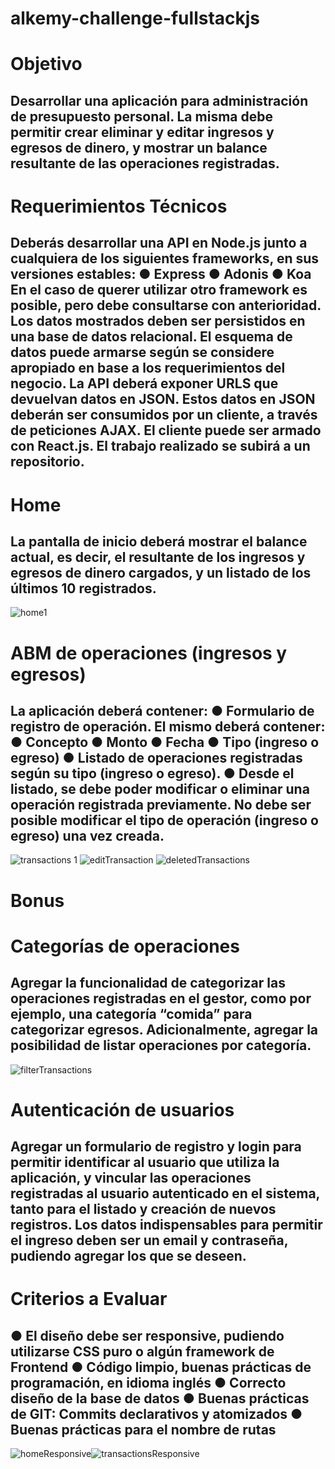 # alkemy-challenge-fullstackjs
<h1> Objetivo </h1>

<h2>
Desarrollar una aplicación para administración de presupuesto personal. La misma debe
permitir crear eliminar y editar ingresos y egresos de dinero, y mostrar un balance resultante de las
operaciones registradas.
</h2>


<h1>
Requerimientos Técnicos
</h1>
<h2>
Deberás desarrollar una API en Node.js junto a cualquiera de los siguientes frameworks,
en sus versiones estables:
● Express
● Adonis
● Koa
En el caso de querer utilizar otro framework es posible, pero debe consultarse con
anterioridad.
Los datos mostrados deben ser persistidos en una base de datos relacional. El esquema de
datos puede armarse según se considere apropiado en base a los requerimientos del
negocio. La API deberá exponer URLS que devuelvan datos en JSON.
Estos datos en JSON deberán ser consumidos por un cliente, a través de peticiones AJAX.
El cliente puede ser armado con React.js.
El trabajo realizado se subirá a un repositorio.
</h2>


<h1>
Home
</h1>
<h2>
La pantalla de inicio deberá mostrar el balance actual, es decir, el resultante de los
ingresos y egresos de dinero cargados, y un listado de los últimos 10 registrados.
</h2>

![home1](https://user-images.githubusercontent.com/70545509/180583375-de02225a-1b71-4c93-b166-8b5c14385407.png)

<h1>
ABM de operaciones (ingresos y egresos)
</h1>
<h2>
La aplicación deberá contener:
● Formulario de registro de operación. El mismo deberá contener:
● Concepto
● Monto
● Fecha
● Tipo (ingreso o egreso)
● Listado de operaciones registradas según su tipo (ingreso o egreso).
● Desde el listado, se debe poder modificar o eliminar una operación registrada
previamente. No debe ser posible modificar el tipo de operación (ingreso o
egreso) una vez creada.
</h2>

![transactions 1](https://user-images.githubusercontent.com/70545509/180583378-e61a2288-dc27-45bb-a43c-a9efb5984206.png)
![editTransaction](https://user-images.githubusercontent.com/70545509/180583997-bdfc19f7-1707-4446-bff0-f9b2e076598d.png)
![deletedTransactions](https://user-images.githubusercontent.com/70545509/180584601-50b26f87-893a-4cec-a25e-ad34dd076956.png)




<h1>
Bonus
</h1>
<h1>
Categorías de operaciones
</h1>
<h2>
Agregar la funcionalidad de categorizar las operaciones registradas en el gestor, como por
ejemplo, una categoría “comida” para categorizar egresos. Adicionalmente, agregar la
posibilidad de listar operaciones por categoría.
</h2>

![filterTransactions](https://user-images.githubusercontent.com/70545509/180584133-8eccbce4-b144-44bb-b9f5-9357f9bf62b6.png)

<h1>
Autenticación de usuarios
</h1>
<h2>
Agregar un formulario de registro y login para permitir identificar al usuario que utiliza la
aplicación, y vincular las operaciones registradas al usuario autenticado en el sistema,
tanto para el listado y creación de nuevos registros. Los datos indispensables para permitir
el ingreso deben ser un email y contraseña, pudiendo agregar los que se deseen.
</h2>
<h1>
Criterios a Evaluar
</h1>

<h2>
● El diseño debe ser responsive, pudiendo utilizarse CSS puro o algún framework
de Frontend
● Código limpio, buenas prácticas de programación, en idioma inglés
● Correcto diseño de la base de datos
● Buenas prácticas de GIT: Commits declarativos y atomizados
● Buenas prácticas para el nombre de rutas
</h2>




![homeResponsive](https://user-images.githubusercontent.com/70545509/180584297-61c9ee41-da77-40c7-a19e-d42e6402b473.png)![transactionsResponsive](https://user-images.githubusercontent.com/70545509/180584298-89c6f867-ca2a-483e-8417-cd8ac946e641.png)



